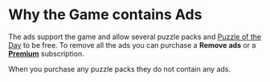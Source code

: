 # Why the Game contains Ads

The ads support the game and allow several puzzle packs and [Puzzle of the Day](https://frenzygames.net/custom/pod) to be free.
To remove all the ads you can purchase a **Remove ads** or a [__Premium__](https://frenzygames.net/custom/premium) subscription.

When you purchase any puzzle packs they do not contain any ads.
